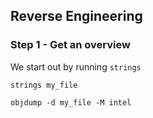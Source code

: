 ## Reverse Engineering





### Step 1 - Get an overview



We start out by running `strings`

`strings my_file`



`objdump -d my_file -M intel`








